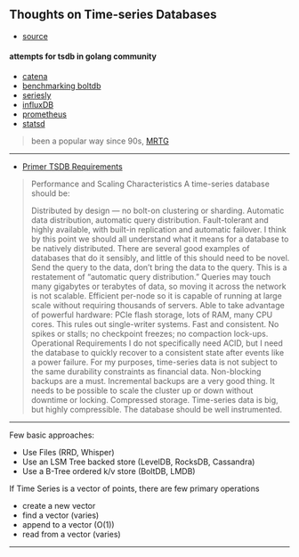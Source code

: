 ## Thoughts on Time-series Databases

* [source](http://jmoiron.net/blog/thoughts-on-timeseries-databases/)

#### attempts for tsdb in golang community
* [catena](http://misfra.me/state-of-the-state-part-iii)
* [benchmarking boltdb](https://sacrilege.io/benchmarking-bolt/)
* [seriesly](https://github.com/dustin/seriesly)
* [influxDB](http://influxdb.com/)
* [prometheus](https://github.com/prometheus/prometheus)
* [statsd](https://codeascraft.com/2011/02/15/measure-anything-measure-everything/)

> been a popular way since 90s, [MRTG](http://oss.oetiker.ch/mrtg/doc/mrtg.en.html)

---

* [Primer TSDB Requirements](http://www.xaprb.com/blog/2014/06/08/time-series-database-requirements/)
>
> Performance and Scaling Characteristics
> A time-series database should be:
> 
> Distributed by design — no bolt-on clustering or sharding. Automatic data distribution, automatic query distribution. Fault-tolerant and highly available, with built-in replication and automatic failover. I think by this point we should all understand what it means for a database to be natively distributed. There are several good examples of databases that do it sensibly, and little of this should need to be novel.
> Send the query to the data, don’t bring the data to the query. This is a restatement of “automatic query distribution.” Queries may touch many gigabytes or terabytes of data, so moving it across the network is not scalable.
> Efficient per-node so it is capable of running at large scale without requiring thousands of servers.
> Able to take advantage of powerful hardware: PCIe flash storage, lots of RAM, many CPU cores. This rules out single-writer systems.
> Fast and consistent. No spikes or stalls; no checkpoint freezes; no compaction lock-ups.
> Operational Requirements
> I do not specifically need ACID, but I need the database to quickly recover to a consistent state after events like a power failure. For my purposes, time-series data is not subject to the same durability constraints as financial data.
> Non-blocking backups are a must. Incremental backups are a very good thing.
> It needs to be possible to scale the cluster up or down without downtime or locking.
> Compressed storage. Time-series data is big, but highly compressible.
> The database should be well instrumented.
>

---

Few basic approaches:

* Use Files (RRD, Whisper)
* Use an LSM Tree backed store (LevelDB, RocksDB, Cassandra)
* Use a B-Tree ordered k/v store (BoltDB, LMDB)

If Time Series is a vector of points, there are few primary operations

* create a new vector
* find a vector (varies)
* append to a vector (O(1))
* read from a vector (varies)

---



